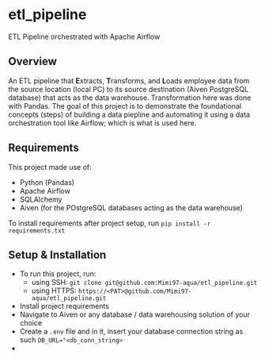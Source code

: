 # etl_pipeline
ETL Pipeline orchestrated with Apache Airflow

## Overview
An ETL pipeline that **E**xtracts, **T**ransforms, and **L**oads employee data from the source location (local PC) to
its source destination (Aiven PostgreSQL database) that acts as the data warehouse. Transformation here was done with
Pandas. The goal of this project is to demonstrate the foundational concepts (steps) of building a data piepline and
automating it using a data orchestration tool like Airflow; which is what is used here.

## Requirements
This project made use of:
- Python (Pandas)
- Apache Airflow
- SQLAlchemy
- Aiven (for the POstgreSQL databases acting as the data warehouse)

To install requirements after project setup, run `pip install -r requirements.txt`

## Setup & Installation
- To run this project, run:
  - using SSH: `git clone git@github.com:Mimi97-aqua/etl_pipeline.git`
  - using HTTPS: `https://<PAT>@github.com/Mimi97-aqua/etl_pipeline.git`
- Install project requirements
- Navigate to Aiven or any database / data warehousing solution of your choice
- Create a `.env` file and in it, insert your database connection string as such `DB_URL="<db_conn_string>`
- 
